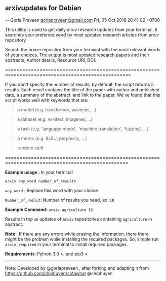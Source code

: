 arxivupdates for Debian
----------------------



 -- Gorla Praveen <gorlapraveen@gmail.com>  Fri, 05 Oct 2018 20:41:02 +0700

This utility is used to get daily arxiv research updates from your terminal, it searches your 
 preferred word by most updated research articles from arxiv repository

Search the arxive repositiry from your termianl with the most relevant words of your choices. The output is most updated research papers and their abstracts, Author details, Resource URl, DOI.


==================================================================================================

If you don't specify the number of results, by default, the script returns 5 results. Each result contains the title of the paper with author and published date, a summary of the abstract, and link to the paper.
We've found that this script works well with keywords that are:

> a model (e.g. transformer, wavenet, ...)

> a dataset (e.g. wikitext, imagenet, ...)

> a task (e.g. 'language model', 'machine translation', 'fuzzing', ...)

> a metric (e.g. BLEU, perplexity, ...)

> random stuff

=================================================================================================

**Example usage :** In your terminal

`arxiv any_word number_of_results`

`any_word` : Replace this word with your choice

`Number_of_reslut`: Number of results you need, ex :`10`

**Example Command:** `arxiv agriculture 10`

Results in top `10` updates of `arxiv` repositories containing `agriculture` in abstract.

**Note** : If there are any errors while prasing the information, there there might be the problem while installing the required packages. So, simple run `arxiv_required` in your terminal to install required packages.

**Requirements**: Pyhron 3.0 >, and pip3 >



------------------------------

Note: Developed by @gorlapraveen , after forking and adapting it from https://github.com/chiphuyen/sotawhat @chiphuyen









